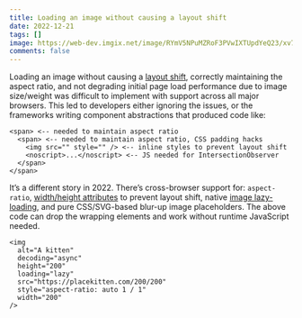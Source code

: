 ```yaml
---
title: Loading an image without causing a layout shift
date: 2022-12-21
tags: []
image: https://web-dev.imgix.net/image/RYmV5NPuMZRoF3PVwIXTUpdYeQ23/xv75zUKa4jUR2xGMZ7Xb.jpg
comments: false
---
```

Loading an image without causing a [layout shift](https://web.dev/cls/), correctly maintaining the aspect ratio, and not degrading initial page load performance due to image size/weight was difficult to implement with support across all major browsers. This led to developers either ignoring the issues, or the frameworks writing component abstractions that produced code like:

```
<span> <-- needed to maintain aspect ratio
  <span> <-- needed to maintain aspect ratio, CSS padding hacks
    <img src="" style="" /> <-- inline styles to prevent layout shift
    <noscript>...</noscript> <-- JS needed for IntersectionObserver
  </span>
</span>
```

It’s a different story in 2022. There’s cross-browser support for: `aspect-ratio`, [width/height attributes](https://web.dev/optimize-cls/) to prevent layout shift, native [image lazy-loading](https://developer.mozilla.org/en-US/docs/Web/Performance/Lazy_loading), and pure CSS/SVG-based blur-up image placeholders. The above code can drop the wrapping elements and work without runtime JavaScript needed.

```
<img
  alt="A kitten"
  decoding="async"
  height="200"
  loading="lazy"
  src="https://placekitten.com/200/200"
  style="aspect-ratio: auto 1 / 1"
  width="200"
/>
```